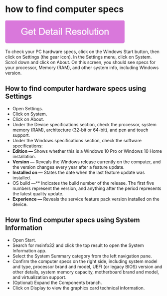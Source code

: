 # how to find computer specs

[![how to find computer specs](gett-stateed.png)](https://github.com/softwarelaab/how.to.find.computer.specs)

To check your PC hardware specs, click on the Windows Start button, then click on Settings (the gear icon). In the Settings menu, click on System. Scroll down and click on About. On this screen, you should see specs for your processor, Memory (RAM), and other system info, including Windows version.

## How to find computer hardware specs using Settings

* Open Settings.
* Click on System.
* Click on About.
* Under the Device specifications section, check the processor, system memory (RAM), architecture (32-bit or 64-bit), and pen and touch support.
* Under the Windows specifications section, check the software specifications:
 * **Edition —** Shows whether this is a Windows 10 Pro or Windows 10 Home installation.
 * **Version —** Reveals the Windows release currently on the computer, and the version changes every year after a feature update.
 * **Installed on —** States the date when the last feature update was installed.
 * OS build —** Indicates the build number of the release. The first five numbers represent the version, and anything after the period represents the latest quality update.
 * **Experience —** Reveals the service feature pack version installed on the device.

## How to find computer specs using System Information

* Open Start.
* Search for msinfo32 and click the top result to open the System Information app.
* Select the System Summary category from the left navigation pane.
* Confirm the computer specs on the right side, including system model and type, processor brand and model, UEFI (or legacy BIOS) version and other details, system memory capacity, motherboard brand and model, and virtualization support.
* (Optional) Expand the Components branch.
* Click on Display to view the graphics card technical information.
